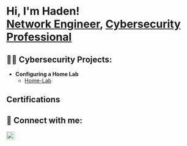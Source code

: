 <h1>Hi, I'm Haden! <br/><a href="https://github.com/HadenBowen22">Network Engineer</a>, <a href="https://www.linkedin.com/in/haden-bowen-32105222a/">Cybersecurity Professional</a>

<h2>👨‍💻 Cybersecurity Projects:</h2>

- <b>Configuring a Home Lab</b>
  - [Home-Lab](https://github.com/HadenBowen22/Home-Lab)

<h2> Certifications </h2>

<h2> 🤳 Connect with me:</h2>


[<img align="left" alt="JoshMadakor | LinkedIn" width="22px" src="https://cdn.jsdelivr.net/npm/simple-icons@v3/icons/linkedin.svg" />][linkedin]

[linkedin]: https://linkedin.com/in/joshmadakor

<!--
**joshmadakor1/joshmadakor1** is a ✨ _special_ ✨ repository because its `README.md` (this file) appears on your GitHub profile.

Here are some ideas to get you started:

- 🔭 I’m currently working on ...
- 🌱 I’m currently learning ...
- 👯 I’m looking to collaborate on ...
- 🤔 I’m looking for help with ...
- 💬 Ask me about ...
- 📫 How to reach me: ...
- 😄 Pronouns: ...
- ⚡ Fun fact: ...
-->
